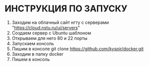 # ИНСТРУКЦИЯ ПО ЗАПУСКУ
1. Заходим на облачный сайт нгту c серверами "https://cloud.nstu.ru/ui/servers"
2. Создаем сервер с Ubuntu шаблоном
3. Открываем для него 80 и 22 порты
4. Запускаем консоль
5. Пишим в консоле git clone https://github.com/kyspir/docker.git
6. Заходим в папку docker
7. Пишем в консоль 
